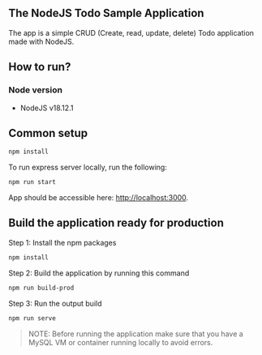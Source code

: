 ## The NodeJS Todo Sample Application

The app is a simple CRUD (Create, read, update, delete) Todo application made with NodeJS.

## How to run?

### Node version

* NodeJS v18.12.1

## Common setup

```bash
npm install
```

To run express server locally, run the following:

```bash
npm run start
```

App should be accessible here: [http://localhost:3000](http://localhost:3000).


## Build the application ready for production

Step 1: Install the npm packages
```bash
npm install
```

Step 2: Build the application by running this command
```bash
npm run build-prod
```

Step 3: Run the output build
```bash
npm run serve
```

> NOTE: Before running the application make sure that you have a MySQL VM or container running locally to avoid errors.